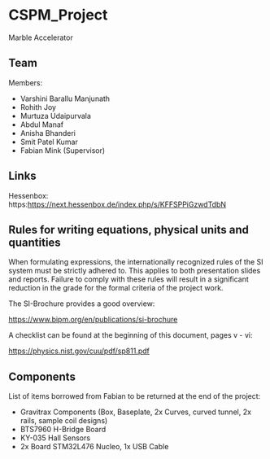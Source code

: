 # CSPM_Project
Marble Accelerator


## Team 

Members:

- Varshini Barallu Manjunath
- Rohith Joy
- Murtuza Udaipurvala
- Abdul Manaf 
- Anisha Bhanderi
- Smit Patel Kumar
- Fabian Mink (Supervisor)

## Links

Hessenbox: https:https://next.hessenbox.de/index.php/s/KFFSPPiGzwdTdbN

## Rules for writing equations, physical units and quantities

When formulating expressions, the internationally recognized rules of the SI system must be strictly adhered to. This applies to both presentation slides and reports. Failure to comply with these rules will result in a significant reduction in the grade for the formal criteria of the project work.

The SI-Brochure provides a good overview:

https://www.bipm.org/en/publications/si-brochure

A checklist can be found at the beginning of this document, pages v - vi:

https://physics.nist.gov/cuu/pdf/sp811.pdf

## Components

List of items borrowed from Fabian to be returned at the end of the project:

- Gravitrax Components (Box, Baseplate, 2x Curves, curved tunnel, 2x rails, sample coil designs)
- BTS7960 H-Bridge Board
- KY-035 Hall Sensors
- 2x Board STM32L476 Nucleo, 1x USB Cable


